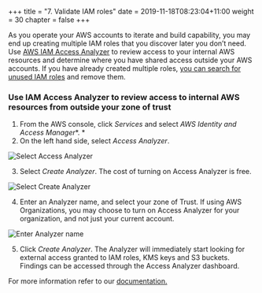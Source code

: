 +++
title = "7. Validate IAM roles"
date = 2019-11-18T08:23:04+11:00
weight = 30
chapter = false
+++

As you operate your AWS accounts to iterate and build capability, you may end up creating multiple IAM roles that you discover later you don’t need. Use [AWS IAM Access Analyzer](https://aws.amazon.com/iam/features/analyze-access/) to review access to your internal AWS resources and determine where you have shared access outside your AWS accounts. If you have already created multiple roles, [you can search for unused IAM roles](https://aws.amazon.com/blogs/security/continuously-monitor-unused-iam-roles-aws-config/) and remove them.

### Use IAM Access Analyzer to review access to internal AWS resources from outside your zone of trust

1. From the AWS console, click *Services* and select *AWS Identity and Access Manager**. *
2. On the left hand side, select *Access Analyzer*.

![Select Access Analyzer](/images/Module-7-Image-1.png)

3. Select *Create Analyzer*. The cost of turning on Access Analyzer is free. 

![Select Create Analyzer](/images/Module-7-Image-2.png)

4. Enter an Analyzer name, and select your zone of Trust. If using AWS Organizations, you may choose to turn on Access Analyzer for your organization, and not just your current account. 

![Enter Analyzer name](/images/Module-7-Image-3.png)

5. Click *Create Analyzer*. The Analyzer will immediately start looking for external access granted to IAM roles, KMS keys and S3 buckets. Findings can be accessed through the Access Analyzer dashboard. 

For more information refer to our [documentation.](https://docs.aws.amazon.com/IAM/latest/UserGuide/what-is-access-analyzer.html)